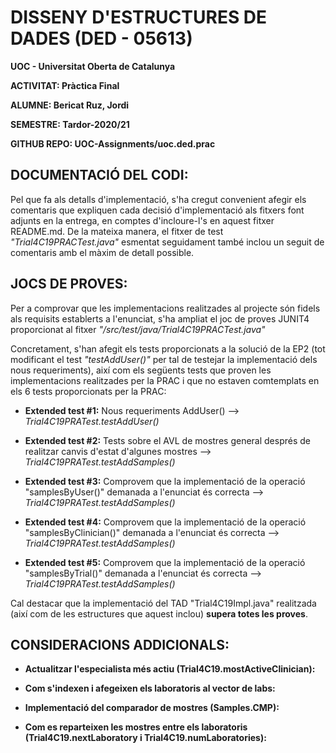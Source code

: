 # DISSENY D'ESTRUCTURES DE DADES (DED - 05613)

**UOC - Universitat Oberta de Catalunya**

**ACTIVITAT: Pràctica Final** 

**ALUMNE: Bericat Ruz, Jordi** 

**SEMESTRE: Tardor-2020/21** 

**GITHUB REPO: UOC-Assignments/uoc.ded.prac** 


## DOCUMENTACIÓ DEL CODI:

Pel que fa als detalls d'implementació, s'ha cregut convenient afegir els comentaris que expliquen 
cada decisió d'implementació als fitxers font adjunts en la entrega, en comptes d'incloure-l's en 
aquest fitxer README.md. De la mateixa manera, el fitxer de test *"Trial4C19PRACTest.java"* esmentat 
seguidament també inclou un seguit de comentaris amb el màxim de detall possible. 
 
## JOCS DE PROVES:

Per a comprovar que les implementacions realitzades al projecte són fidels als requisits establerts 
a l'enunciat, s'ha ampliat el joc de proves JUNIT4 proporcionat al fitxer *"/src/test/java/Trial4C19PRACTest.java"*
 
Concretament, s'han afegit els tests proporcionats a la solució de la EP2 (tot modificant el test 
*"testAddUser()"* per tal de testejar la implementació dels nous requeriments), així com els 
següents tests que proven les implementacions realitzades per la PRAC i que no estaven comtemplats 
en els 6 tests proporcionats per la PRAC:   

- **Extended test #1:** Nous requeriments AddUser() --> *Trial4C19PRATest.testAddUser()*
 
- **Extended test #2:** Tests sobre el AVL de mostres general després de realitzar canvis d'estat 
  d'algunes mostres --> *Trial4C19PRATest.testAddSamples()*
 
- **Extended test #3:** Comprovem que la implementació de la operació "samplesByUser()" demanada 
  a l'enunciat és correcta --> *Trial4C19PRATest.testAddSamples()*
 
- **Extended test #4:** Comprovem que la implementació de la operació "samplesByClinician()" 
  demanada a l'enunciat és correcta --> *Trial4C19PRATest.testAddSamples()*
 
- **Extended test #5:** Comprovem que la implementació de la operació "samplesByTrial()" demanada a 
  l'enunciat és correcta --> *Trial4C19PRATest.testAddSamples()*

Cal destacar que la implementació del TAD "Trial4C19Impl.java" realitzada (així com de les 
estructures que aquest inclou) **supera totes les proves**.

## CONSIDERACIONS ADDICIONALS:

- **Actualitzar l'especialista més actiu (Trial4C19.mostActiveClinician):**

- **Com s'indexen i afegeixen els laboratoris al vector de labs:**

- **Implementació del comparador de mostres (Samples.CMP):**

- **Com es reparteixen les mostres entre els laboratoris (Trial4C19.nextLaboratory i Trial4C19.numLaboratories):**
